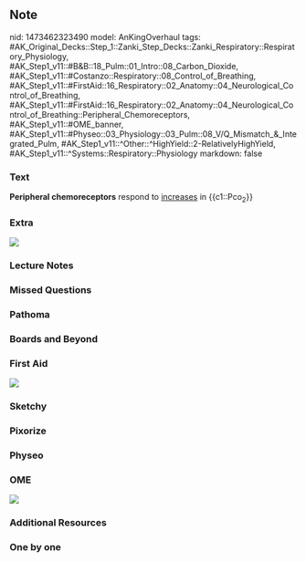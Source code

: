 ## Note
nid: 1473462323490
model: AnKingOverhaul
tags: #AK_Original_Decks::Step_1::Zanki_Step_Decks::Zanki_Respiratory::Respiratory_Physiology, #AK_Step1_v11::#B&B::18_Pulm::01_Intro::08_Carbon_Dioxide, #AK_Step1_v11::#Costanzo::Respiratory::08_Control_of_Breathing, #AK_Step1_v11::#FirstAid::16_Respiratory::02_Anatomy::04_Neurological_Control_of_Breathing, #AK_Step1_v11::#FirstAid::16_Respiratory::02_Anatomy::04_Neurological_Control_of_Breathing::Peripheral_Chemoreceptors, #AK_Step1_v11::#OME_banner, #AK_Step1_v11::#Physeo::03_Physiology::03_Pulm::08_V/Q_Mismatch_&_Integrated_Pulm, #AK_Step1_v11::^Other::^HighYield::2-RelativelyHighYield, #AK_Step1_v11::^Systems::Respiratory::Physiology
markdown: false

### Text
<div>
  <b>Peripheral chemoreceptors</b> respond to <u>increases</u> in
  {{c1::Pco<sub>2</sub>}}
</div>

### Extra
<img src="paste-171017007792471.jpg">

### Lecture Notes


### Missed Questions


### Pathoma


### Boards and Beyond


### First Aid
<img src="tmp6eSvfN.png">

### Sketchy


### Pixorize


### Physeo


### OME
<div class="ome-widget">
  <a href="https://onlinemeded.org?ref=anki"><img src=
  "_OME_AnkiFlashcards_General_7.png"></a>
</div>

### Additional Resources


### One by one


